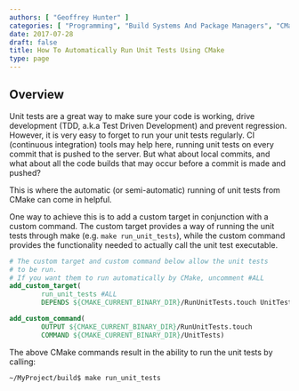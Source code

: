 ```yaml
---
authors: [ "Geoffrey Hunter" ]
categories: [ "Programming", "Build Systems And Package Managers", "CMake" ]
date: 2017-07-28
draft: false
title: How To Automatically Run Unit Tests Using CMake
type: page
---
```


## Overview

Unit tests are a great way to make sure your code is working, drive development (TDD, a.k.a Test Driven Development) and prevent regression. However, it is very easy to forget to run your unit tests regularly. CI (continuous integration) tools may help here, running unit tests on every commit that is pushed to the server. But what about local commits, and what about all the code builds that may occur before a commit is made and pushed?

This is where the automatic (or semi-automatic) running of unit tests from CMake can come in helpful.

One way to achieve this is to add a custom target in conjunction with a custom command. The custom target provides a way of running the unit tests through make (e.g. `make run_unit_tests`), while the custom command provides the functionality needed to actually call the unit test executable.

```cmake
# The custom target and custom command below allow the unit tests
# to be run.
# If you want them to run automatically by CMake, uncomment #ALL
add_custom_target(
        run_unit_tests #ALL
        DEPENDS ${CMAKE_CURRENT_BINARY_DIR}/RunUnitTests.touch UnitTests)

add_custom_command(
        OUTPUT ${CMAKE_CURRENT_BINARY_DIR}/RunUnitTests.touch
        COMMAND ${CMAKE_CURRENT_BINARY_DIR}/UnitTests)
```

The above CMake commands result in the ability to run the unit tests by calling:

```sh    
~/MyProject/build$ make run_unit_tests
```